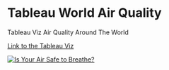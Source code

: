 # Tableau World Air Quality

Tableau Viz  Air Quality Around The World

[Link to the Tableau Viz](https://public.tableau.com/app/profile/irvino/viz/IsYourAirSafetoBreathe/Dashboard1)

<div class='tableauPlaceholder' id='viz1630396460539' style='position: relative'><noscript><a href='#'><img alt='Is Your Air Safe to Breathe? ' src='https:&#47;&#47;public.tableau.com&#47;static&#47;images&#47;Is&#47;IsYourAirSafetoBreathe&#47;Dashboard1&#47;1_rss.png' style='border: none' /></a></noscript><object class='tableauViz'  style='display:none;'><param name='host_url' value='https%3A%2F%2Fpublic.tableau.com%2F' /> <param name='embed_code_version' value='3' /> <param name='site_root' value='' /><param name='name' value='IsYourAirSafetoBreathe&#47;Dashboard1' /><param name='tabs' value='no' /><param name='toolbar' value='yes' /><param name='static_image' value='https:&#47;&#47;public.tableau.com&#47;static&#47;images&#47;Is&#47;IsYourAirSafetoBreathe&#47;Dashboard1&#47;1.png' /> <param name='animate_transition' value='yes' /><param name='display_static_image' value='yes' /><param name='display_spinner' value='yes' /><param name='display_overlay' value='yes' /><param name='display_count' value='yes' /><param name='language' value='en-US' /></object></div>
